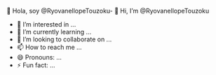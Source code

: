 👋 Hola, soy @RyovanellopeTouzoku- 👋 Hi, I’m @RyovanellopeTouzoku
- 👀 I’m interested in ...
- 🌱 I’m currently learning ...
- 💞️ I’m looking to collaborate on ...
- 📫 How to reach me ...
- 😄 Pronouns: ...
- ⚡ Fun fact: ...

<!---
RyovanellopeTouzoku/RyovanellopeTouzoku is a ✨ special ✨ repository because its `README.md` (this file) appears on your GitHub profile.
You can click the Preview link to take a look at your changes.
--->

